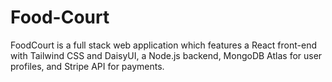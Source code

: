 # Food-Court
FoodCourt is a full stack web application which features a React front-end with Tailwind CSS and DaisyUI, a Node.js backend, MongoDB Atlas for user profiles, and Stripe API for payments.
